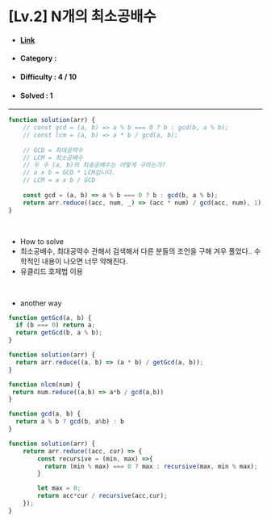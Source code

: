 # [Lv.2] N개의 최소공배수 
* #### [Link](https://school.programmers.co.kr/learn/courses/30/lessons/12953)
* #### Category : 
* #### Difficulty : 4 / 10  
* #### Solved : 1

<hr />

```js
function solution(arr) {
    // const gcd = (a, b) => a % b === 0 ? b : gcd(b, a % b);
    // const lcm = (a, b) => a * b / gcd(a, b);
    
    // GCD = 최대공약수
    // LCM = 최소공배수
    // 두 수 (a, b)의 최송공배수는 어떻게 구하는가?
    // a x b = GCD * LCM입니다.
    // LCM = a x b / GCD
    
    const gcd = (a, b) => a % b === 0 ? b : gcd(b, a % b);
    return arr.reduce((acc, num, _) => (acc * num) / gcd(acc, num), 1);
}
```

<br >

* How to solve 
* 최소공배수, 최대공약수 관해서 검색해서 다른 분들의 조언을 구해 겨우 풀었다.. 수학적인 내용이 나오면 너무 약해진다. 
* 유클리드 호제법 이용 

<br />

* another way
```js
function getGcd(a, b) {
  if (b === 0) return a;
  return getGcd(b, a % b);
}

function solution(arr) {
  return arr.reduce((a, b) => (a * b) / getGcd(a, b));
}
```
```js
function nlcm(num) {
 return num.reduce((a,b) => a*b / gcd(a,b))  
}

function gcd(a, b) {
  return a % b ? gcd(b, a%b) : b
}
```
```js
function solution(arr) {
    return arr.reduce((acc, cur) => {
        const recursive = (min, max) =>{
          return (min % max) === 0 ? max : recursive(max, min % max);
        }

        let max = 0;
        return acc*cur / recursive(acc,cur);
    });
}
```